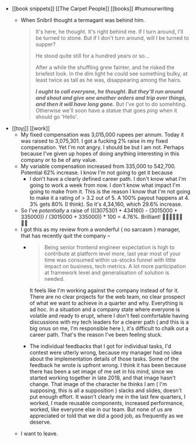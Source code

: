 - [[book snippets]] [[The Carpet People]] [[books]] #humourwriting
	- When Snibril thought a termagant was behind him.
	  
	  > It's here, he thought. It's right behind me. If I turn around, I'll be turned to stone. But if I don't turn around, will I be turned to supper?
	  >
	  > He stood quite still for a hundred years or so…
	  >
	  > After a while the shuffling grew fainter, and he risked the briefest look. In the dim light he could see something bulky, at least twice as tall as he was, disappearing among the hairs.
	  >
	  > ***I ought to call everyone, he thought. But they'll run around and shout and give one another orders and trip over things, and then it will have long gone.*** But I've got to do somehting. Otherwise we'll soon have a statue that goes *ping* when it should go 'Hello'.
- [[toyj]] [[work]]
	- My fixed compensation was 3,015,000 rupees per annum. Today it was raised to 3,075,301. I got a fucking 2% raise in my fixed compensation. Yet I'm not angry. I should be but I am not. Perhaps because I've given up hopes of doing anything interesting in this company or to be of any value.
	- My variable compensation increased from 335,000 to 542,700. Potential 62% increase. I know I'm not going to get it because
		- I don't have a clearly defined career path. I don't know what I'm going to work a week from now. I don't know what impact I'm going to make from it. This is the reason I know that I'm not going to make it a rating of > 3.2 out of 5. A 100% payout happens at 4. 3% gets 80% (I think). So it's 4,34,160, which 29.6% increase.
	- So I've *potentially* a raise of (((3075301 + 434160) - (3015000 + 335000)) / (3015000 + 335000)) * 100 = 4.76%. Brilliant! 👏🏼👏🏼👏🏼 🤦🏻
	- I got this as my review from a wonderful ( no sarcasm ) manager, that has recently quit the company –
		- > Being senior frontend engineer expectation is high to contribute at platform level more, last year most of your time was consumed within us-stocks funnel with little impact on business, tech metrics. A lot more participation at framework level and generalisation of solution is needed.
		  
		  It feels like I'm working against the company instead of for it. There are no clear projects for the web team, no clear prospect of what we want to achieve in a quarter and why. Everything is ad hoc. In a situation and a company state where everyone is volatile and ready to erupt, where I don't feel comfortable having discussions with my tech leaders for a clearer path ( and this is a big onus on me, I'm responsible here ), it's difficult to chalk out a career path. That's the reason I've been feeling stuck.
		- The individual feedbacks that I got for individual tasks, I'd contest were utterly wrong, because my manager had no idea about the implementation details of those tasks. Some of the feedback he wrote is upfront wrong. I think it has been because there has been a set image of me set in his mind, since we started working together in late 2018, and that image hasn't change. That image of the character he thinks I am ( I'm supposing, this is all a supposition ) slacks and slides, doesn't put enough effort. It wasn't clearly me in the last few quarters, I worked, I made reusable components, increased performance, worked, like everyone else in our team. But none of us are appreciated or told that we did a good job, as frequently as we deserve.
	- I want to leave.